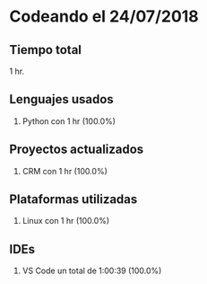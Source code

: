 # Codeando el 24/07/2018

## Tiempo total
1 hr.

## Lenguajes usados
1. Python con 1 hr (100.0%)

## Proyectos actualizados
1. CRM con 1 hr (100.0%)

## Plataformas utilizadas
1. Linux con 1 hr (100.0%)

## IDEs
1. VS Code un total de 1:00:39 (100.0%)

